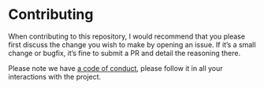 # Contributing

When contributing to this repository, I would recommend that you please first discuss the change you wish to make by opening an issue. If it’s a small change or bugfix, it’s fine to submit a PR and detail the reasoning there.

Please note we have [a code of conduct](https://github.com/filipdanic/spicy-datatable/blob/master/CODE_OF_CONDUCT.md), please follow it in all your interactions with the project.
